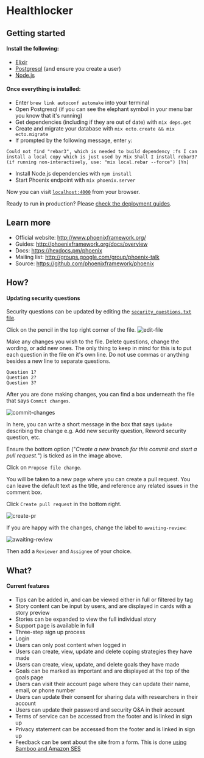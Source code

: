 # Healthlocker

## Getting started

#### Install the following:
* [Elixir](https://github.com/dwyl/learn-elixir#how)
* [Postgresql](https://github.com/dwyl/learn-postgresql) (and ensure you create a user)
* [Node.js](https://nodejs.org/en/)

#### Once everything is installed:
* Enter `brew link autoconf automake` into your terminal
* Open Postgresql (if you can see the elephant symbol in your menu bar you know that it's running)
* Get dependencies (including if they are out of date) with `mix deps.get`
* Create and migrate your database with `mix ecto.create && mix ecto.migrate`
* If prompted by the following message, enter `y`:

` Could not find "rebar3", which is needed to build dependency :fs
I can install a local copy which is just used by Mix
Shall I install rebar3? (if running non-interactively, use: "mix local.rebar --force") [Yn] `
* Install Node.js dependencies with `npm install`
* Start Phoenix endpoint with `mix phoenix.server`

Now you can visit [`localhost:4000`](http://localhost:4000) from your browser.

Ready to run in production? Please [check the deployment guides](http://www.phoenixframework.org/docs/deployment).

## Learn more

  * Official website: http://www.phoenixframework.org/
  * Guides: http://phoenixframework.org/docs/overview
  * Docs: https://hexdocs.pm/phoenix
  * Mailing list: http://groups.google.com/group/phoenix-talk
  * Source: https://github.com/phoenixframework/phoenix

## How?

#### Updating security questions
Security questions can be updated by editing the
[`security_questions.txt` file](web/templates/security_questions.txt).

Click on the pencil in the top right corner of the file.
![edit-file](https://cloud.githubusercontent.com/assets/1287388/24212494/74f767d0-0f27-11e7-95b8-2b3bff21cbc5.png)

Make any changes you wish to the file. Delete questions, change the wording,
or add new ones. The only thing to keep in mind for this is to put each question
in the file on it's own line. Do not use commas or anything besides a new line
to separate questions.

```
Question 1?
Question 2?
Question 3?
```

After you are done making changes, you can find a box underneath the file that
says `Commit changes`.

![commit-changes](https://cloud.githubusercontent.com/assets/1287388/24213604/fb238f2a-0f2a-11e7-8a60-251e40e3251c.png)

In here, you can write a short message in the box that says `Update` describing
the change e.g. Add new security question, Reword security question, etc.

Ensure the bottom option ("*Create a new branch for this commit and start a
pull request.*") is ticked as in the image above.

Click on `Propose file change`.

You will be taken to a new page where you can create a pull request. You can
leave the default text as the title, and reference any related issues in the
comment box.

Click `Create pull request` in the bottom right.

![create-pr](https://cloud.githubusercontent.com/assets/1287388/24213909/e2c6164a-0f2b-11e7-8ccf-d3f206108488.png)

If you are happy with the changes, change the label to `awaiting-review`:

![awaiting-review](https://cloud.githubusercontent.com/assets/1287388/24214001/21fe0ac0-0f2c-11e7-96a5-8f58110637c5.png)

Then add a `Reviewer` and `Assignee` of your choice.

## What?

#### Current features

* Tips can be added in, and can be viewed either in full or filtered by tag
* Story content can be input by users, and are displayed in cards with a
story preview
* Stories can be expanded to view the full individual story
* Support page is available in full
* Three-step sign up process
* Login
* Users can only post content when logged in
* Users can create, view, update and delete coping strategies they have made
* Users can create, view, update, and delete goals they have made
* Goals can be marked as important and are displayed at the top of the goals page
* Users can visit their account page where they can update their name, email,
or phone number
* Users can update their consent for sharing data with researchers in their account
* Users can update their password and security Q&A in their account
* Terms of service can be accessed from the footer and is linked in sign up
* Privacy statement can be accessed from the footer and is linked in sign up
* Feedback can be sent about the site from a form. This is done
[using Bamboo and Amazon SES](https://github.com/dwyl/learn-phoenix-framework/blob/master/sending-emails.md)
